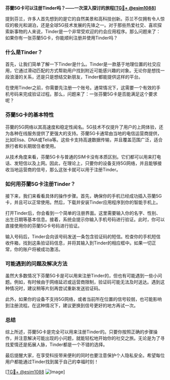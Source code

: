 **芬蘭5G卡可以注册Tinder吗？——一次深入探讨的旅程[[TG💪+ @esim1088](https://t.me/s/esim1088)]**

提到芬兰，许多人首先想到的是它的自然美景和高科技创新。芬兰不仅拥有令人惊叹的极光和湖泊，还是全球5G技术发展的先锋之一。对于那些热爱社交、喜欢探索新事物的人来说，Tinder是一个非常受欢迎的约会应用程序。那么问题来了：如果你有一张芬蘭5G卡，你能顺利注册并使用Tinder吗？

### 什么是Tinder？

首先，让我们简单了解一下Tinder是什么。Tinder是一款基于地理位置的社交应用，它通过滑动匹配的方式帮助用户找到附近可能感兴趣的对象。无论你是想找一段浪漫的关系，还是只是想结交新朋友，Tinder都能提供这样的平台。

在使用Tinder之前，你需要先注册一个账号。通常情况下，这需要一个有效的手机号码来完成验证过程。那么，问题来了：一张芬蘭5G卡是否能满足这个要求呢？

### 芬蘭5G卡的基本特性

芬蘭的5G网络以其高速度和稳定性闻名。5G技术不仅提升了用户的上网体验，还为各种在线服务提供了更强大的支持。芬蘭5G卡通常由当地的电信运营商提供，比如Elisa、DNA或Telia等。这些卡支持高速数据传输，并且覆盖范围广泛，适合旅行者和长期居住者使用。

从技术角度来看，芬蘭5G卡与普通的SIM卡没有本质区别。它们都可以用来打电话、发短信以及上网。因此，在理论上，只要你的设备支持5G网络，并且能够接收当地运营商的信号，那么这张卡就可以用于注册Tinder。

### 如何用芬蘭5G卡注册Tinder？

接下来，我们来看看具体的操作步骤。首先，确保你的手机已经成功插入芬蘭5G卡，并且可以正常使用。然后，下载并安装Tinder应用程序到你的智能手机上。

打开Tinder后，你会看到一个简单的注册界面。这里需要输入你的名字、性别、出生日期等基本信息。接着，系统会提示你输入手机号码进行验证。此时，你可以直接使用你的芬蘭5G卡号码进行验证。

输入号码后，Tinder会向该号码发送一条包含验证码的短信。检查你的手机短信收件箱，找到这条验证码信息，并将其输入到Tinder的相应框中。如果一切正常，你的账户将被成功激活。

### 可能遇到的问题及解决方法

虽然大多数情况下芬蘭5G卡是可以用来注册Tinder的，但也有可能遇到一些小问题。例如，有时候由于网络延迟或运营商限制，验证码可能无法及时送达。遇到这种情况时，建议稍等片刻再尝试重新发送验证码。

此外，如果你的设备不支持5G网络，或者当前所在位置的信号较弱，也可能影响到注册流程。在这种情况下，建议更换到信号更好的地方再试一次。

### 总结

综上所述，芬蘭5G卡是完全可以用来注册Tinder的。只要你按照正确的步骤操作，并注意解决可能出现的小问题，就能轻松地开始你的社交之旅。无论是为了寻找爱情还是拓展人脉，Tinder都是一个不错的选择。

最后提醒大家，在享受科技带来便利的同时也要注意保护个人隐私安全。希望每位用户都能通过Tinder找到属于自己的幸福时刻！

[[TG💪+ @esim1088](https://t.me/s/esim1088) ![Image](https://i.postimg.cc/4NQfJmqS/Snipaste-2025-05-13-00-14-12.png)]